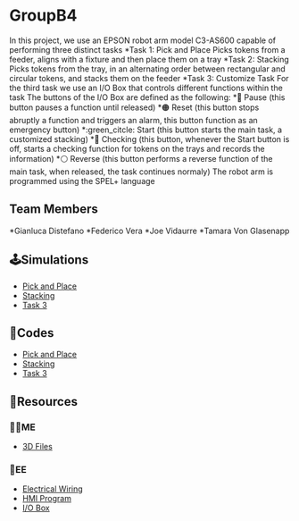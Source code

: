 # GroupB4
In this project, we use an EPSON robot arm model C3-AS600 capable of performing three distinct tasks
*Task 1: Pick and Place
  Picks tokens from a feeder, aligns with a fixture and then place them on a tray
*Task 2: Stacking
  Picks tokens from the tray, in an alternating order between rectangular and circular tokens, and stacks them on the feeder
*Task 3: Customize Task
  For the third task we use an I/O Box that controls different functions within the task
  The buttons of the I/O Box are defined as the following:
  *:red_circle: Pause (this button pauses a function until released)
  *:orange_circle: Reset (this button stops abruptly a function and triggers an alarm, this button function as an emergency button)
  *:green_citcle: Start (this button starts the main task, a customized stacking)
  *:large_blue_circle: Checking (this button, whenever the Start button is off, starts a checking function for tokens on the trays and records the information)
  *:white_circle: Reverse (this button performs a reverse function of the main task, when released, the task continues normaly)
The robot arm is programmed using the SPEL+ language
## Team Members
*Gianluca Distefano
*Federico Vera
*Joe Vidaurre
*Tamara Von Glasenapp
## :joystick:Simulations
* [Pick and Place](https://youtu.be/uCTWLBd3CHA)
* [Stacking](https://youtu.be/nHVbiKW6cxQ)
* [Task 3](https://youtu.be/GFuKxFXsvZo)
## :robot:Codes
* [Pick and Place](https://github.com/joev27/GroupB4/blob/main/Codes/PickandPlace.prg)
* [Stacking](https://github.com/joev27/GroupB4/blob/main/Codes/Stacking.prg)
* [Task 3](https://github.com/joev27/GroupB4/blob/main/Codes/Task3.prg)

## :file_folder:Resources
### :mechanic:ME
* [3D Files](https://github.com/joev27/GroupB4/tree/main/3D%20Files)
### :electric_plug:EE
* [Electrical Wiring](https://github.com/joev27/GroupB4/tree/main/Wiring%20Diagram)
* [HMI Program](https://github.com/joev27/GroupB4/tree/main/Wiring%20Diagram)
* [I/O Box](https://github.com/joev27/GroupB4/tree/main/Wiring%20Diagram)
